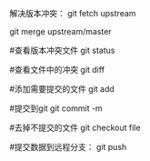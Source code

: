 
解决版本冲突：
git fetch upstream

git merge upstream/master

#查看版本冲突文件
git status

#查看文件中的冲突
git diff

#添加需要提交的文件
git add

#提交到git
git commit -m

#去掉不提交的文件
git checkout  file 

#提交数据到远程分支：
git push
